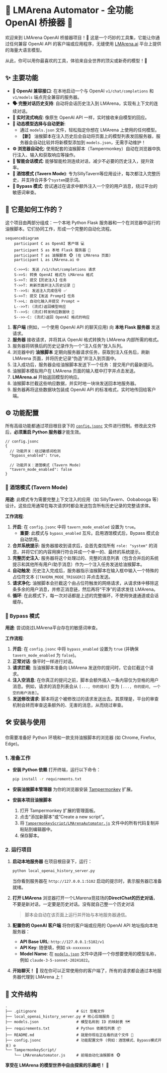 # 🚀 LMArena Automator - 全功能 OpenAI 桥接器 🌉

欢迎来到 LMArena OpenAI 桥接器项目！🎉 这是一个巧妙的工具集，它能让你通过任何兼容 OpenAI API 的客户端或应用程序，无缝使用 [LMArena.ai](https://lmarena.ai/) 平台上提供的海量大语言模型。

从此，你可以用你最喜欢的工具，体验来自全世界的顶尖或新奇的模型！🤯

## ✨ 主要功能

*   **🤖 OpenAI 兼容接口**: 在本地启动一个与 OpenAI `v1/chat/completions` 和 `v1/models` 端点完全兼容的服务器。
*   **🗣️ 完整对话历史支持**: 自动将会话历史注入到 LMArena，实现有上下文的连续对话。
*   **🌊 实时流式响应**: 像原生 OpenAI API 一样，实时接收来自模型的回应。
*   **📝 动态模型选择与自动更新**:
    *   通过 `models.json` 文件，轻松指定你想在 LMArena 上使用的任何模型。
    *   **【新】** 油猴脚本在注入历史后会自动将页面上的模型列表发回服务器，服务器会自动比较并将新模型添加到 `models.json`，无需手动维护！
*   **⚙️ 浏览器自动化**: 使用配套的油猴脚本（Tampermonkey）自动在浏览器中执行注入、输入和获取响应等操作。
*   **🔄 智能会话模式**: 能够智能检测连续对话，减少不必要的历史注入，提升效率。
*   **🍻 酒馆模式 (Tavern Mode)**: 专为SillyTavern等应用设计，每次都注入完整历史，并支持合并多个`system`提示词。
*   **🤫 Bypass 模式**: 尝试通过在请求中额外注入一个空的用户消息，绕过平台的敏感词审查。

## 🤔 它是如何工作的？

这个项目由两部分组成：一个本地 Python Flask 服务器和一个在浏览器中运行的油猴脚本。它们协同工作，形成一个完整的自动化流程。

```mermaid
sequenceDiagram
    participant C as OpenAI 客户端 💻
    participant S as 本地 Flask 服务器 🐍
    participant T as 油猴脚本 🐵 (在 LMArena 页面)
    participant L as LMArena.ai 🌐

    C->>+S: 发送 /v1/chat/completions 请求
    S->>S: 转换 OpenAI 格式为 LMArena 格式
    S->>T: 提交【历史注入】任务
    T->>T: 刷新页面并注入历史记录 🔄
    T-->>S: 发送注入完成信号 ✅
    S->>T: 提交【发送 Prompt】任务
    T->>L: 自动化输入并提交 Prompt ⌨️
    L-->>T: (流式)返回模型响应
    T-->>S: (流式)转发响应数据块 📨
    S-->>-C: (流式)返回 OpenAI 格式的响应
```

1.  **客户端** (例如，一个使用 OpenAI API 的聊天应用) 向 **本地 Flask 服务器** 发送请求。
2.  **服务器** 接收请求，并将其从 OpenAI 格式转换为 LMArena 内部所需的格式。
3.  服务器将转换后的历史记录作为一个“注入任务”放入队列。
4.  浏览器中的 **油猴脚本** 定期向服务器请求任务，获取到注入任务后，刷新 LMArena 页面，并将历史记录“伪造”并注入到页面中。
5.  注入成功后，服务器会给油猴脚本发送下一个任务：提交用户的最新提问。
6.  油猴脚本模拟用户在 LMArena 页面的输入框中打字并点击发送。
7.  **LMArena.ai** 开始返回模型的响应。
8.  油猴脚本拦截这些响应数据，并实时地一块块发送回本地服务器。
9.  服务器再将这些数据块包装成 OpenAI API 的标准格式，实时地传回给客户端。

## ⚙️ 功能配置

所有高级功能都通过项目根目录下的 [`config.jsonc`](config.jsonc) 文件进行控制。修改此文件后，**必须重启 Python 服务器**才能生效。

```jsonc
// config.jsonc
{
  // 功能开关：绕过敏感词检测
  "bypass_enabled": true,

  // 功能开关：酒馆模式 (Tavern Mode)
  "tavern_mode_enabled": false
}
```

### 🍻 酒馆模式 (Tavern Mode)

**用途**: 此模式专为需要完整上下文注入的应用（如 SillyTavern、Oobabooga 等）设计。这些应用通常在每次请求时都会发送包含所有历史记录的完整请求体。

**工作流程**:
1.  **开启**: 在 `config.jsonc` 中将 `tavern_mode_enabled` 设置为 `true`。
    *   **重要**: 此模式与 `bypass_enabled` 互斥。启用酒馆模式后，Bypass 模式会自动禁用。
2.  **合并系统提示**: 服务器接收到请求后，会首先查找所有 `role: "system"` 的消息，并将它们的内容用换行符合并成一个单一的、最终的系统提示。
3.  **完整历史注入**: 服务器将这个处理过的、完整的消息列表（包含合并后的系统提示和其他所有用户/助手消息）作为一个注入任务发送给油猴脚本。
4.  **自动触发**: 历史注入完成后，服务器指示油猴脚本在输入框中输入一个特殊的占位符文本 (`[TAVERN_MODE_TRIGGER]`) 并点击发送。
5.  **请求净化**: 油猴脚本会拦截这个由占位符触发的网络请求，从请求体中移除这条多余的用户消息，并修正消息链，然后再将“干净”的请求发往 LMArena。
6.  **循环**: 在此模式下，每一次对话都是上述的完整循环，不使用快速通道或会话缓存。

### 🤫 Bypass 模式

**用途**: 尝试绕过LMArena平台存在的敏感词审查。

**工作流程**:
1.  **开启**: 在 `config.jsonc` 中将 `bypass_enabled` 设置为 `true` (并确保 `tavern_mode_enabled` 为 `false`)。
2.  **正常对话**: 像平时一样进行对话。
3.  **请求拦截**: 当油猴脚本准备向 LMArena 发送你的提问时，它会拦截这个请求。
4.  **注入空消息**: 在你真正的提问之前，脚本会额外插入一条内容仅为空格的用户消息。例如，请求的消息列表会从 `[..., 你的提问]` 变为 `[..., 你的提问, 一个空的用户消息]`。
5.  **发送修改请求**: 脚本将这个被修改过的请求发送出去。其原理是，平台的审查机制会转而审查这条额外的、无害的消息，从而绕过审查。

## 🛠️ 安装与使用

你需要准备好 Python 环境和一款支持油猴脚本的浏览器 (如 Chrome, Firefox, Edge)。

### 1. 准备工作

*   **安装 Python 依赖**
    打开终端，运行以下命令：
    ```bash
    pip install -r requirements.txt
    ```

*   **安装油猴脚本管理器**
    为你的浏览器安装 [Tampermonkey](https://www.tampermonkey.net/) 扩展。

*   **安装本项目油猴脚本**
    1.  打开 Tampermonkey 扩展的管理面板。
    2.  点击“添加新脚本”或“Create a new script”。
    3.  将 [`TampermonkeyScript/LMArenaAutomator.js`](TampermonkeyScript/LMArenaAutomator.js:1) 文件中的所有代码复制并粘贴到编辑器中。
    4.  保存脚本。

### 2. 运行项目

1.  **启动本地服务器**
    在项目根目录下，运行：
    ```bash
    python local_openai_history_server.py
    ```
    当你看到服务器在 `http://127.0.0.1:5102` 启动的提示时，表示服务器已准备就绪。

2.  **打开 LMArena**
    浏览器打开一个LMarena竞技场的**DirectChat的历史对话**，不要是新对话，一定要是历史对话。没有就自己整一个历史对话
    > 脚本会自动在该页面上运行并开始与本地服务器通信。

3.  **配置你的 OpenAI 客户端**
    将你的客户端或应用的 OpenAI API 地址指向本地服务器：
    *   **API Base URL**: `http://127.0.0.1:5102/v1`
    *   **API Key**: 随便填，例如 `sk-xxxxxxxx`
    *   **Model Name**: 在 [`models.json`](models.json:1) 文件中选择一个你想要使用的模型名称，例如 `claude-3-5-sonnet-20241022`。

4.  **开始聊天！** 💬
    现在你可以正常使用你的客户端了，所有的请求都会通过本地服务器代理到 LMArena 上！

## 📂 文件结构

```
.
├── .gitignore                  # Git 忽略文件
├── local_openai_history_server.py # 核心后端服务 🐍
├── models.json                 # 模型名称到 ID 的映射表 🗺️
├── requirements.txt            # Python 依赖包列表 📦
├── README.md                   # 就是你现在正在看的这个文件 👋
├── config.jsonc                # 功能配置文件 (例如：酒馆模式、Bypass模式开关) ⚙️
└── TampermonkeyScript/
    └── LMArenaAutomator.js     # 前端自动化油猴脚本 🐵
```

**享受在 LMArena 的模型世界中自由探索的乐趣吧！** 💖
